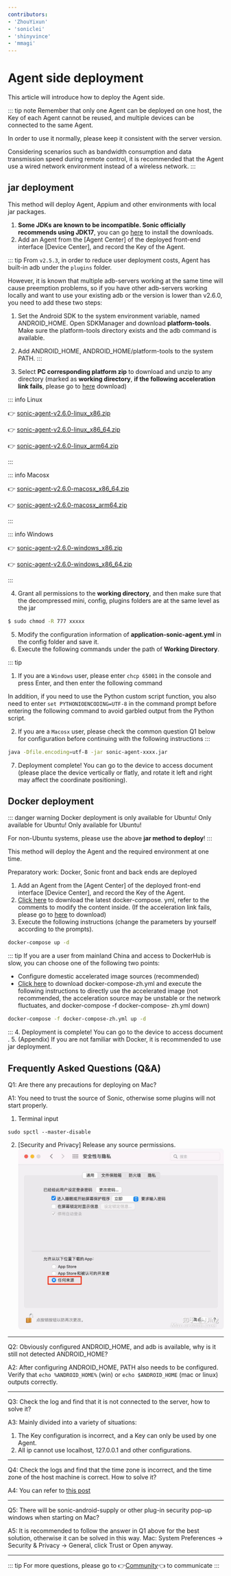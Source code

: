 ```yaml
---
contributors:
- 'ZhouYixun'
- 'soniclei'
- 'shinyvince'
- 'mmagi'
---
```


# Agent side deployment

This article will introduce how to deploy the Agent side.

::: tip note
Remember that only one Agent can be deployed on one host, the Key of each Agent cannot be reused, and multiple devices can be connected to the same Agent.

In order to use it normally, please keep it consistent with the server version.

Considering scenarios such as bandwidth consumption and data transmission speed during remote control, it is recommended that the Agent use a wired network environment instead of a wireless network.
:::

## jar deployment

This method will deploy Agent, Appium and other environments with local jar packages.

1. **Some JDKs are known to be incompatible. Sonic officially recommends using JDK17**, you can go [here](https://docs.aws.amazon.com/corretto/latest/corretto-17-ug/downloads-list.html) to install the downloads.
2. Add an Agent from the [Agent Center] of the deployed front-end interface [Device Center], and record the Key of the Agent.

::: tip
From `v2.5.3`, in order to reduce user deployment costs, Agent has built-in adb under the `plugins` folder.

However, it is known that multiple adb-servers working at the same time will cause preemption problems, so if you have other adb-servers working locally and want to use your existing adb or the version is lower than v2.6.0, you need to add these two steps:
1. Set the Android SDK to the system environment variable, named ANDROID_HOME. Open SDKManager and download **platform-tools**. Make sure the platform-tools directory exists and the adb command is available.
2. Add ANDROID_HOME, ANDROID_HOME/platform-tools to the system PATH.
:::

3. Select **PC corresponding platform zip** to download and unzip to any directory (marked as **working directory**, **if the following acceleration link fails**, please go to <a href="https://github.com/SonicCloudOrg/sonic-agent/releases" target="_blank">here</a> download)

::: info Linux

👉 <a href="https://ghproxy.com/https://github.com/SonicCloudOrg/sonic-agent/releases/download/v2.6.0/sonic-agent-v2.6.0-linux_x86.zip" target="_blank">sonic-agent-v2.6.0-linux_x86.zip</a>

👉 <a href="https://ghproxy.com/https://github.com/SonicCloudOrg/sonic-agent/releases/download/v2.6.0/sonic-agent-v2.6.0-linux_x86_64.zip" target="_blank">sonic-agent-v2.6.0-linux_x86_64.zip</a>

👉 <a href="https://ghproxy.com/https://github.com/SonicCloudOrg/sonic-agent/releases/download/v2.6.0/sonic-agent-v2.6.0-linux_arm64.zip" target="_blank">sonic-agent-v2.6.0-linux_arm64.zip</a>

:::

::: info Macosx

👉 <a href="https://ghproxy.com/https://github.com/SonicCloudOrg/sonic-agent/releases/download/v2.6.0/sonic-agent-v2.6.0-macosx_x86_64.zip" target="_blank">sonic-agent-v2.6.0-macosx_x86_64.zip</a>

👉 <a href="https://ghproxy.com/https://github.com/SonicCloudOrg/sonic-agent/releases/download/v2.6.0/sonic-agent-v2.6.0-macosx_arm64.zip" target="_blank">sonic-agent-v2.6.0-macosx_arm64.zip</a>

:::

::: info Windows

👉 <a href="https://ghproxy.com/https://github.com/SonicCloudOrg/sonic-agent/releases/download/v2.6.0/sonic-agent-v2.6.0-windows_x86.zip" target="_blank">sonic-agent-v2.6.0-windows_x86.zip</a>

👉 <a href="https://ghproxy.com/https://github.com/SonicCloudOrg/sonic-agent/releases/download/v2.6.0/sonic-agent-v2.6.0-windows_x86_64.zip" target="_blank">sonic-agent-v2.6.0-windows_x86_64.zip</a>

:::

4. Grant all permissions to the **working directory**, and then make sure that the decompressed mini, config, plugins folders are at the same level as the jar

```bash
$ sudo chmod -R 777 xxxxx
```

5. Modify the configuration information of **application-sonic-agent.yml** in the config folder and save it.
6. Execute the following commands under the path of **Working Directory**.

::: tip 
1. If you are a `Windows` user, please enter `chcp 65001` in the console and press Enter, and then enter the following command

In addition, if you need to use the Python custom script function, you also need to enter `set PYTHONIOENCODING=UTF-8` in the command prompt before entering the following command to avoid garbled output from the Python script.

2. If you are a `Macosx` user, please check the common question Q1 below for configuration before continuing with the following instructions
:::

```bash
java -Dfile.encoding=utf-8 -jar sonic-agent-xxxx.jar
```

7. Deployment complete! You can go to the device to access document (please place the device vertically or flatly, and rotate it left and right may affect the coordinate positioning).

## Docker deployment

::: danger warning
Docker deployment is only available for Ubuntu! Only available for Ubuntu! Only available for Ubuntu!

For non-Ubuntu systems, please use the above **jar method to deploy**!
:::

This method will deploy the Agent and the required environment at one time.

Preparatory work: Docker, Sonic front and back ends are deployed

1. Add an Agent from the [Agent Center] of the deployed front-end interface [Device Center], and record the Key of the Agent.
2. [Click here](https://ghproxy.com/https://github.com/SonicCloudOrg/sonic-agent/releases/download/v2.6.0/docker-compose.yml) to download the latest docker-compose. yml, refer to the comments to modify the content inside. (If the acceleration link fails, please go to <a href="https://github.com/SonicCloudOrg/sonic-agent/releases" target="_black">here</a> to download)
3. Execute the following instructions (change the parameters by yourself according to the prompts).

```bash
docker-compose up -d
```
::: tip If you are a user from mainland China and access to DockerHub is slow, you can choose one of the following two points:
- Configure domestic accelerated image sources (recommended)
- <a href="https://ghproxy.com/https://github.com/SonicCloudOrg/sonic-agent/releases/download/v2.6.0/docker-compose-zh.yml" target="_blank"> Click here</a> to download docker-compose-zh.yml and execute the following instructions to directly use the accelerated image (not recommended, the acceleration source may be unstable or the network fluctuates, and docker-compose -f docker-compose- zh.yml down)
```bash
docker-compose -f docker-compose-zh.yml up -d
```
:::
4. Deployment is complete! You can go to the device to access document .
5. (Appendix) If you are not familiar with Docker, it is recommended to use jar deployment.

## Frequently Asked Questions (Q&A)

Q1: Are there any precautions for deploying on Mac?

A1: You need to trust the source of Sonic, otherwise some plugins will not start properly.
1. Terminal input
```
sudo spctl --master-disable
```
2. [Security and Privacy] Release any source permissions.
![eve](./images/eve.jpg)

---

Q2: Obviously configured ANDROID_HOME, and adb is available, why is it still not detected ANDROID_HOME?

A2: After configuring ANDROID_HOME, PATH also needs to be configured. Verify that `echo %ANDROID_HOME%` (win) or `echo $ANDROID_HOME` (mac or linux) outputs correctly.

---

Q3: Check the log and find that it is not connected to the server, how to solve it?

A3: Mainly divided into a variety of situations:

1. The Key configuration is incorrect, and a Key can only be used by one Agent.
2. All ip cannot use localhost, 127.0.0.1 and other configurations.

---

Q4: Check the logs and find that the time zone is incorrect, and the time zone of the host machine is correct. How to solve it?

A4: You can refer to [this post](https://sonic-cloud.wiki/d/2297)

---

Q5: There will be sonic-android-supply or other plug-in security pop-up windows when starting on Mac?

A5: It is recommended to follow the answer in Q1 above for the best solution, otherwise it can be solved in this way. Mac: System Preferences -> Security & Privacy -> General, click Trust or Open anyway.

---

::: tip
For more questions, please go to 👉[Community](https://sonic-cloud.wiki)👈 to communicate
:::
